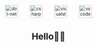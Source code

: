 <div align="center">
  <img src="https://skillicons.dev/icons?i=dotnet" height="40" alt="dot-net logo"  />
  <img width="30" />
  <img src="https://skillicons.dev/icons?i=cs" height="40" alt="csharp logo"  />
  <img width="30" />
  <img src="https://skillicons.dev/icons?i=visualstudio" height="40" alt="visualstudio logo"  />
  <img width="30" />
  <img src="https://skillicons.dev/icons?i=vscode" height="40" alt="vscode logo"  />
</div>

###

<h1 align="center">Hello👋😊</h1>

###
